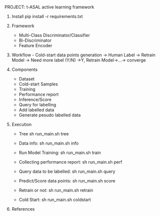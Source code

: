 PROJECT: t-ASAL active learning framework

1. Install
	pip install -r requirements.txt

2. Framework

	- Multi-Class Discriminator/Classifier 
	- Bi-Discriminator 
	- Feature Encoder 

3. Workflow
        - Cold-start data points generation -> Human Label -> Retrain Model -> Need more label (Y/N) ->Y, Retrain Model->...-> converge 


4. Components

	- Dataset 
    - Cold-start Samples
	- Training
	- Performance report 
	- Inference/Score 
	- Query for labelling 
	- Add labelled data 
	- Generate pesudo labelled data

4. Execution 

	- Tree 
	  sh run_main.sh tree

	- Data info:
	  sh run_main.sh info
	
	- Run Model Training:
	  sh run_main.sh train
	 
	- Collecting performance report:
	  sh run_main.sh perf 

	- Query data to be labelled:
	  sh run_main.sh query

	- Predict/Score data points:
	  sh run_main.sh score

    - Retrain or not:
          sh run_main.sh retrain
    - Cold Start:
          sh run_main.sh coldstart


5. References
    
